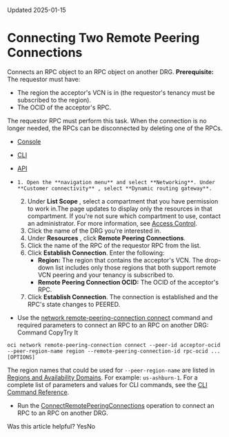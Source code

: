 Updated 2025-01-15
# Connecting Two Remote Peering Connections
Connects an RPC object to an RPC object on another DRG.
**Prerequisite:** The requestor must have:
  * The region the acceptor's VCN is in (the requestor's tenancy must be subscribed to the region).
  * The OCID of the acceptor's RPC.


The requestor RPC must perform this task.
When the connection is no longer needed, the RPCs can be disconnected by deleting one of the RPCs.
  * [Console](https://docs.oracle.com/en-us/iaas/Content/Network/Tasks/drg-rpc-connect.htm)
  * [CLI](https://docs.oracle.com/en-us/iaas/Content/Network/Tasks/drg-rpc-connect.htm)
  * [API](https://docs.oracle.com/en-us/iaas/Content/Network/Tasks/drg-rpc-connect.htm)


  *     1. Open the **navigation menu** and select **Networking**. Under **Customer connectivity** , select **Dynamic routing gateway**.
    2. Under **List Scope** , select a compartment that you have permission to work in.The page updates to display only the resources in that compartment. If you're not sure which compartment to use, contact an administrator. For more information, see [Access Control](https://docs.oracle.com/en-us/iaas/Content/Network/Concepts/accesscontrol.htm#Access_Control).
    3. Click the name of the DRG you're interested in.
    4. Under **Resources** , click **Remote Peering Connections**.
    5. Click the name of the RPC of the requestor RPC from the list.
    6. Click **Establish Connection**.
Enter the following: 
       * **Region:** The region that contains the acceptor's VCN. The drop-down list includes only those regions that both support remote VCN peering and your tenancy is subscribed to.
       * **Remote Peering Connection OCID:** The OCID of the acceptor's RPC. 
    7. Click **Establish Connection**.
The connection is established and the RPC's state changes to PEERED.
  * Use the [network remote-peering-connection connect](https://docs.oracle.com/iaas/tools/oci-cli/latest/oci_cli_docs/cmdref/network/remote-peering-connection/connect.html) command and required parameters to connect an RPC to an RPC on another DRG:
Command
CopyTry It
```
oci network remote-peering-connection connect --peer-id acceptor-ocid --peer-region-name region --remote-peering-connection-id rpc-ocid ... [OPTIONS]
```

The region names that could be used for `--peer-region-name` are listed in [Regions and Availability Domains](https://docs.oracle.com/iaas/Content/General/Concepts/regions.htm). For example: `us-ashburn-1`.
For a complete list of parameters and values for CLI commands, see the [CLI Command Reference](https://docs.oracle.com/iaas/tools/oci-cli/latest).
  * Run the [ConnectRemotePeeringConnections](https://docs.oracle.com/iaas/api/#/en/iaas/latest/RemotePeeringConnection/ConnectRemotePeeringConnections) operation to connect an RPC to an RPC on another DRG.


Was this article helpful?
YesNo

